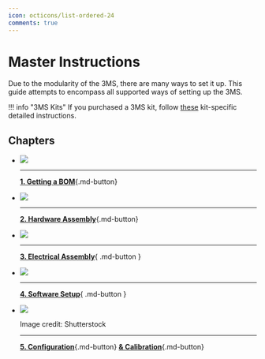 ```yaml
---
icon: octicons/list-ordered-24
comments: true
---
```


<link rel="stylesheet" href="../assets/css/badges.css">

# Master Instructions

Due to the modularity of the 3MS, there are many ways to set it up. This guide attempts to encompass all supported ways of setting up the 3MS.

!!! info "3MS Kits"
    If you purchased a 3MS kit, follow [these](kits/index.md) kit-specific detailed instructions.

## Chapters

<div class="grid cards" markdown>

- [![](cart.png)](../setup/bom)

    ---

    [**1. Getting a BOM**](bom.md){.md-button}

- [![](https://media.printables.com/media/prints/1108644/images/8694982_810aef1c-c234-4c27-9fc3-0622c43060a5_991d3c58-1fb9-4227-90db-8cb3b15da9e1/thumbs/inside/1600x1200/png/r0.webp)](assembly.md)

    ---

    [**2. Hardware Assembly**](assembly.md){.md-button}

- [![](step08a.jpeg)](../setup/assembly#wiring)

    ---

    [**3. Electrical Assembly**](../setup/assembly#wiring){ .md-button }

- [![](https://github.com/moggieuk/Happy-Hare/wiki/resources/happy_hare_logo.jpg)](https://github.com/moggieuk/Happy-Hare/wiki/Quick-Start-3MS)

    ---
    
    [**4. Software Setup**](https://github.com/moggieuk/Happy-Hare/wiki/Quick-Start-3MS){ .md-button }

- [![](https://www.shutterstock.com/image-photo/electronic-vernier-caliper-close-view-600nw-2290639641.jpg)](#)

    Image credit: Shutterstock

    ---

    [**5. Configuration**](config.md){.md-button}
    [**& Calibration**](calibration.md){.md-button}
</div>
